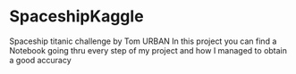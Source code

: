 # SpaceshipKaggle
Spaceship titanic challenge by Tom URBAN 
In this project you can find a Notebook going thru every step of my project and how I managed to obtain a good accuracy

